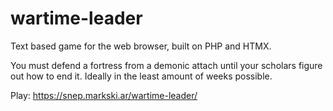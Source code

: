 # wartime-leader

Text based game for the web browser, built on PHP and HTMX.

You must defend a fortress from a demonic attach until your scholars figure out how to end it. Ideally in the least amount of weeks possible.

Play: https://snep.markski.ar/wartime-leader/
